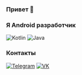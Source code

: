 ### Привет 👋
### Я Android разработчик

![Kotlin](https://img.shields.io/badge/-Kotlin-orange?style=for-the-badge&logo=Kotlin)  ![Java](https://img.shields.io/badge/-Java-orange?style=for-the-badge&logo=java)

### Контакты

[![Telegram](https://img.shields.io/badge/-Telegram-black?style=for-the-badge&logo=telegram)](https://t.me/young_dendi13)  [![VK](https://img.shields.io/badge/-vkонтакте-black?style=for-the-badge&logo=vk)](https://vk.com/balalaev13)
